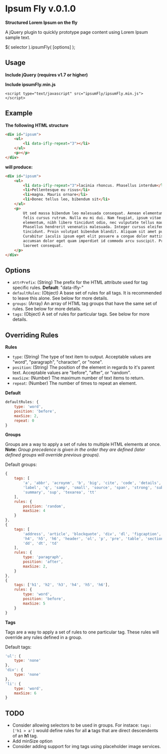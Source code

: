 # Ipsum Fly v.0.1.0
**Structured Lorem Ipsum on the fly**

A jQuery plugin to quickly prototype page content using Lorem Ipsum sample text.

$( selector ).ipsumFly( [options] );

## Usage

**Include jQuery (requires v1.7 or higher)**

**Include ipsumFly.min.js**

```<script type="text/javascript" src="ipsumFly/ipsumFly.min.js"></script>```

## Example

**The following HTML structure**

```html
<div id="ipsum">
	<ul>
		<li data-ifly-repeat="3"></li>
	</ul>
	<p></p>
</div>
```

**will produce:**

```html
<div id="ipsum">
	<ul>
		<li data-ifly-repeat="3">lacinia rhoncus. Phasellus interdum</li>
		<li>Pellentesque eu risus</li>
		<li>magna. Mauris ornare</li>
		<li>Donec tellus leo, bibendum sit</li>
	</ul>
	<p>
		Ut sed massa bibendum leo malesuada consequat. Aenean elementum lorem non
		felis cursus rutrum. Nulla eu mi dui. Nam feugiat, ipsum vitae tincidunt
		elementum, nibh libero tincidunt odio, nec vulputate tellus mauris at ipsum.
		Phasellus hendrerit venenatis malesuada. Integer cursus eleifend neque eu
		tincidunt. Proin volutpat bibendum blandit. Aliquam sit amet purus dolor.
		Curabitur iaculis ipsum eget elit posuere a congue dolor mattis. Suspendisse
		accumsan dolor eget quam imperdiet id commodo arcu suscipit. Proin ultrices
		laoreet consequat.
	</p>
</div>
```

## Options

* `attrPrefix`: (String) The prefix for the HTML attribute used for tag specific rules. **Default**: "data-ifly-"
* `defaultRules`: (Object) A base set of rules for all tags. It is recommended to leave this alone. See below for more details.
* `groups`: (Array) An array of HTML tag groups that have the same set of rules. See below for more details.
* `tags`: (Object) A set of rules for particular tags. See below for more details.

## Overriding Rules

**Rules**

* `type`: (String) The type of text item to output. Acceptable values are "word", "paragraph", "character", or "none".
* `position`: (String) The position of the element in regards to it's parent text. Acceptable values are "before", "after", or "random".
* `maxSize`: (Number) The maximum number of text items to return.
* `repeat`: (Number) The number of times to repeat an element.

**Default**

```js
defaultRules: {
	type: 'word',
	position: 'before',
	maxSize: 2,
	repeat: 0
}
```

**Groups**

Groups are a way to apply a set of rules to multiple HTML elements at once. **Note:** *Group precedence is given in the order they are defined (later defined groups will override previous groups).*

Default groups:

```js
{
	tags: [
		'a', 'abbr', 'acroynm', 'b', 'big', 'cite', 'code', 'details', 'em',
		'label', 'q', 'samp', 'small', 'source', 'span', 'strong', 'sub',
		'summary', 'sup', 'texarea', 'tt'
	],
	rules: {
		position: 'random',
		maxSize: 4
	}
},
{
	tags: [
		'address', 'article', 'blockquote', 'div', 'dl', 'figcaption', 'h1', 'h2', 'h3',
		'h4', 'h5', 'h6', 'header', 'ol', 'p', 'pre', 'table', 'section', 'ul', 'li',
		'dd', 'dt', 'td'
	],
	rules: {
		type: 'paragraph',
		position: 'after',
		maxSize: 2,
	}
},
{
	tags: ['h1', 'h2', 'h3', 'h4', 'h5', 'h6'],
	rules: {
		type: 'word',
		position: 'before',
		maxSize: 5
	}
}
```

**Tags**

Tags are a way to apply a set of rules to one particular tag. These rules will override any rules defined in a group.

Default tags:

```js
'ul': {
	type: 'none'
},
'div': {
	type: 'none'
},
'li': {
	type: 'word',
	maxSize: 6
}
```

## TODO

* Consider allowing selectors to be used in groups. For instace: `tags: ['h1 > a']` would define rules for all **a** tags that are direct descendents of an **h1** tag.
* Add minSize option
* Consider adding support for img tags using placeholder image services.